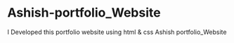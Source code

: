 # Ashish-portfolio_Website
I Developed this portfolio website using html &amp; css Ashish portfolio_Website

